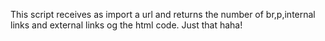 This script receives as import a url and returns the number of br,p,internal links and external links og the html code. Just that haha!
